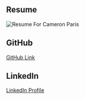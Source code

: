 ## Resume
![Resume For Cameron Paris](../Documents/Resumes/Resume_Cameron_Paris_01AUG17)

## GitHub
[GitHub Link](https://github.com/CameronParis)

## LinkedIn
[LinkedIn Profile](https://www.linkedin.com/in/cameron-paris-1244ba134/)
